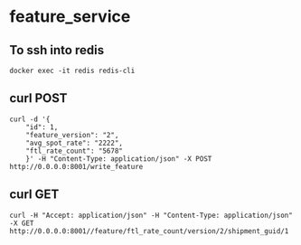 # feature_service

## To ssh into redis
```
docker exec -it redis redis-cli
```

## curl POST
```
curl -d '{
    "id": 1,
    "feature_version": "2",
    "avg_spot_rate": "2222",
    "ftl_rate_count": "5678"
    }' -H "Content-Type: application/json" -X POST http://0.0.0.0:8001/write_feature
```

## curl GET
```
curl -H "Accept: application/json" -H "Content-Type: application/json" -X GET http://0.0.0.0:8001//feature/ftl_rate_count/version/2/shipment_guid/1
```